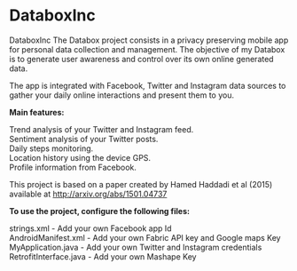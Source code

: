 # DataboxInc

DataboxInc
The Databox project consists in a privacy preserving mobile app for personal data collection and management. The objective of my Databox is to generate user awareness and control over its own online generated data.

The app is integrated with Facebook, Twitter and Instagram data sources to gather your daily online interactions and present them to you.

<b>Main features:</b>

Trend analysis of your Twitter and Instagram feed. <br/>
Sentiment analysis of your Twitter posts. <br/>
Daily steps monitoring. <br/>
Location history using the device GPS. <br/>
Profile information from Facebook. <br/>

This project is based on a paper created by Hamed Haddadi et al (2015) available at http://arxiv.org/abs/1501.04737

<b>To use the project, configure the following files:</b>

strings.xml - Add your own Facebook app Id <br/>
AndroidManifest.xml - Add your own Fabric API key and Google maps Key <br/>
MyApplication.java - Add your own Twitter and Instagram credentials <br/>
RetrofitInterface.java - Add your own Mashape Key <br/>
